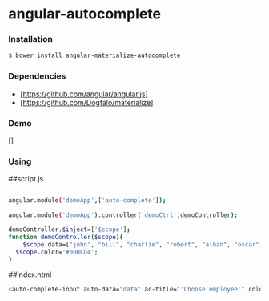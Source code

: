 # angular-autocomplete

### Installation
```sh
$ bower install angular-materialize-autocomplete
```
### Dependencies
* [https://github.com/angular/angular.js]
* [https://github.com/Dogfalo/materialize]

### Demo
[]

### Using

##script.js
```sh

angular.module('demoApp',['auto-complete']);

angular.module('demoApp').controller('demoCtrl',demoController);

demoController.$inject=['$scope'];
function demoController($scope){
	$scope.data=["john", "bill", "charlie", "robert", "alban", "oscar", "marie", "celine", "brad", "drew", "rebecca", "michel", "francis", "jean", "paul", "pierre", "nicolas", "alfred"];
  $scope.color='#00BCD4';
}
```
##index.html

```sh
<auto-complete-input auto-data="data" ac-title="'Choose employee'" color="color"></auto-complete-input>
```
